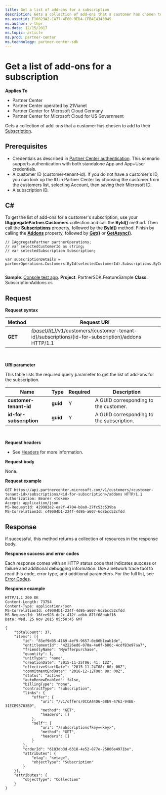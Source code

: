 ```yaml
---
title: Get a list of add-ons for a subscription
description: Gets a collection of add-ons that a customer has chosen to add to their Subscription.
ms.assetid: F10823A2-CA77-4F80-9ED4-CFB4E4343049
ms.author: v-thpr
ms.date: 12/15/2017
ms.topic: article
ms.prod: partner-center
ms.technology: partner-center-sdk
---
```


# <span id="pc_apiv2.get_a_list_of_add-ons_for_a_subscription"></span>Get a list of add-ons for a subscription


**Applies To**

-   Partner Center
-   Partner Center operated by 21Vianet
-   Partner Center for Microsoft Cloud Germany
-   Partner Center for Microsoft Cloud for US Government

Gets a collection of add-ons that a customer has chosen to add to their [Subscription](subscriptions.md).

## <span id="Prerequisites"></span><span id="prerequisites"></span><span id="PREREQUISITES"></span>Prerequisites


-   Credentials as described in [Partner Center authentication](partner-center-authentication.md). This scenario supports authentication with both standalone App and App+User credentials.
-   A customer ID (customer-tenant-id). If you do not have a customer's ID, you can look up the ID in Partner Center by choosing the customer from the customers list, selecting Account, then saving their Microsoft ID.
-   A subscription ID.

## <span id="C_"></span><span id="c_"></span>C#


To get the list of add-ons for a customer's subscription, use your **IAggregatePartner.Customers** collection and call the **ById()** method. Then call the [**Subscriptions**](https://docs.microsoft.com/dotnet/api/microsoft.store.partnercenter.customers.icustomer.subscriptions) property, followed by the [**ById()**](https://docs.microsoft.com/dotnet/api/microsoft.store.partnercenter.subscriptions.isubscriptioncollection.byid) method. Finish by calling the [**Addons**](https://docs.microsoft.com/dotnet/api/microsoft.store.partnercenter.subscriptions.isubscription.addons) property, followed by [**Get()**](https://docs.microsoft.com/dotnet/api/microsoft.store.partnercenter.subscriptions.isubscriptionaddoncollection.get) or [**GetAsync()**](https://docs.microsoft.com/dotnet/api/microsoft.store.partnercenter.subscriptions.isubscriptionaddoncollection.getasync).

```CSharp
// IAggregatePartner partnerOperations;
// var selectedCustomerId as string;
// var selectedSubscription Subscription;

var subscriptionDetails = partnerOperations.Customers.ById(selectedCustomerId).Subscriptions.ById(selectedSubscription.Id).AddOns.Get();


```

**Sample**: [Console test app](console-test-app.md). **Project**: PartnerSDK.FeatureSample **Class**: SubscriptionAddons.cs

## <span id="Request"></span><span id="request"></span><span id="REQUEST"></span>Request


**Request syntax**

| Method  | Request URI                                                                                                                       |
|---------|-----------------------------------------------------------------------------------------------------------------------------------|
| **GET** | [*{baseURL}*](partner-center-rest-urls.md)/v1/customers/{customer-tenant-id}/subscriptions/{id-for-subscription}/addons HTTP/1.1 |

 

**URI parameter**

This table lists the required query parameter to get the list of add-ons for the subscription.

| Name                    | Type     | Required | Description                               |
|-------------------------|----------|----------|-------------------------------------------|
| **customer-tenant-id**  | **guid** | Y        | A GUID corresponding to the customer.     |
| **id-for-subscription** | **guid** | Y        | A GUID corresponding to the subscription. |

 

**Request headers**

-   See [Headers](headers.md) for more information.

**Request body**

None.

**Request example**

```
GET https://api.partnercenter.microsoft.com/v1/customers/<customer-tenant-id>/subscriptions/<id-for-subscription>/addons HTTP/1.1
Authorization: Bearer <token>
Accept: application/json
MS-RequestId: 429902e2-ea2f-4704-b8a0-27fc53c539ba
MS-CorrelationId: c49004b1-224f-4d86-a607-6c8bcc52cfdd
```

## <span id="Response"></span><span id="response"></span><span id="RESPONSE"></span>Response


If successful, this method returns a collection of resources in the response body.

**Response success and error codes**

Each response comes with an HTTP status code that indicates success or failure and additional debugging information. Use a network trace tool to read this code, error type, and additional parameters. For the full list, see [Error Codes](error-codes.md).

**Response example**

```
HTTP/1.1 200 OK
Content-Length: 73754
Content-Type: application/json
MS-CorrelationId: c49004b1-224f-4d86-a607-6c8bcc52cfdd
MS-RequestId: 16fee928-dc2c-412f-adbb-871f68babf16
Date: Wed, 25 Nov 2015 05:50:45 GMT

{
    "totalCount": 37,
    "items": [{
        "id": "83ef9d05-4169-4ef9-9657-0e86b1eab1de",
        "entitlementId": "42226ed6-070a-4e0f-b80c-4cdfB3e97aa7", 
        "friendlyName": "Myofferpurchase",
        "quantity": 1,
        "unitType": "none",
        "creationDate": "2015-11-25T06: 41: 12Z",
        "effectiveStartDate": "2015-11-24T08: 00: 00Z",
        "commitmentEndDate": "2016-12-12T08: 00: 00Z",
        "status": "active",
        "autoRenewEnabled": false,
        "billingType": "none",
        "contractType": "subscription",
        "links": {
            "offer": {
                "uri": "/v1/offers/0CCA44D6-68E9-4762-94EE-31ECE98783B9",
                "method": "GET",
                "headers": []
            },
            "self": {
                "uri": "/subscriptions?key=<key>",
                "method": "GET",
                "headers": []
            }
        },
        "orderId": "6183db3d-6318-4e52-877e-25806e4971be",
        "attributes": {
            "etag": "<etag>",
            "objectType": "Subscription"
        }
    }],
    "attributes": {
        "objectType": "Collection"
    }
}

```

 

 




